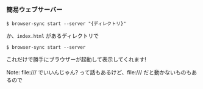 ### 簡易ウェブサーバー
```
$ browser-sync start --server "{ディレクトリ}"
```

か、`index.html` があるディレクトリで

```
$ browser-sync start --server
```

これだけで勝手にブラウザーが起動して表示してくれます!

Note: file:/// でいいんじゃん? って話もあるけど、file:/// だと動かないものもあるので
